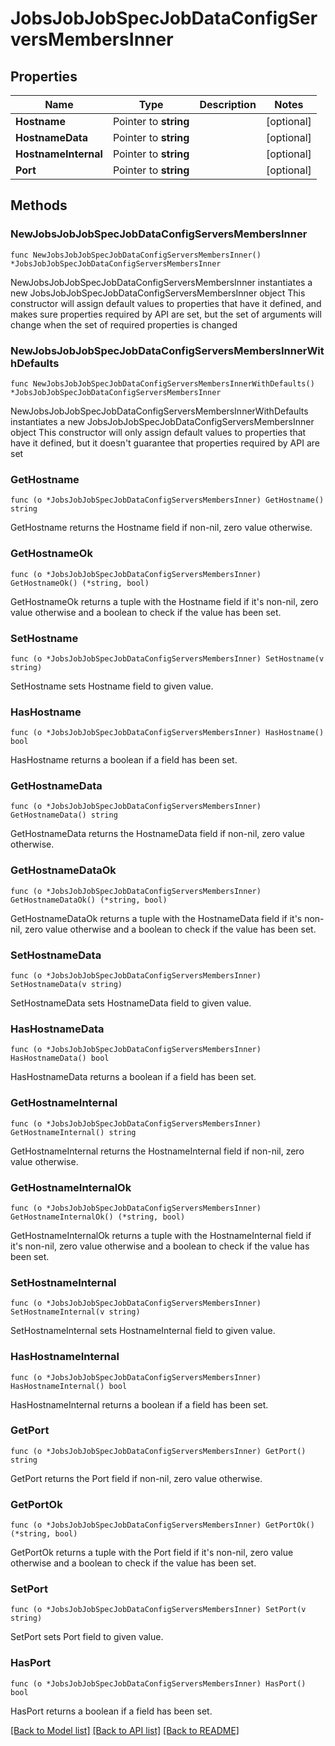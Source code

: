 # JobsJobJobSpecJobDataConfigServersMembersInner

## Properties

Name | Type | Description | Notes
------------ | ------------- | ------------- | -------------
**Hostname** | Pointer to **string** |  | [optional] 
**HostnameData** | Pointer to **string** |  | [optional] 
**HostnameInternal** | Pointer to **string** |  | [optional] 
**Port** | Pointer to **string** |  | [optional] 

## Methods

### NewJobsJobJobSpecJobDataConfigServersMembersInner

`func NewJobsJobJobSpecJobDataConfigServersMembersInner() *JobsJobJobSpecJobDataConfigServersMembersInner`

NewJobsJobJobSpecJobDataConfigServersMembersInner instantiates a new JobsJobJobSpecJobDataConfigServersMembersInner object
This constructor will assign default values to properties that have it defined,
and makes sure properties required by API are set, but the set of arguments
will change when the set of required properties is changed

### NewJobsJobJobSpecJobDataConfigServersMembersInnerWithDefaults

`func NewJobsJobJobSpecJobDataConfigServersMembersInnerWithDefaults() *JobsJobJobSpecJobDataConfigServersMembersInner`

NewJobsJobJobSpecJobDataConfigServersMembersInnerWithDefaults instantiates a new JobsJobJobSpecJobDataConfigServersMembersInner object
This constructor will only assign default values to properties that have it defined,
but it doesn't guarantee that properties required by API are set

### GetHostname

`func (o *JobsJobJobSpecJobDataConfigServersMembersInner) GetHostname() string`

GetHostname returns the Hostname field if non-nil, zero value otherwise.

### GetHostnameOk

`func (o *JobsJobJobSpecJobDataConfigServersMembersInner) GetHostnameOk() (*string, bool)`

GetHostnameOk returns a tuple with the Hostname field if it's non-nil, zero value otherwise
and a boolean to check if the value has been set.

### SetHostname

`func (o *JobsJobJobSpecJobDataConfigServersMembersInner) SetHostname(v string)`

SetHostname sets Hostname field to given value.

### HasHostname

`func (o *JobsJobJobSpecJobDataConfigServersMembersInner) HasHostname() bool`

HasHostname returns a boolean if a field has been set.

### GetHostnameData

`func (o *JobsJobJobSpecJobDataConfigServersMembersInner) GetHostnameData() string`

GetHostnameData returns the HostnameData field if non-nil, zero value otherwise.

### GetHostnameDataOk

`func (o *JobsJobJobSpecJobDataConfigServersMembersInner) GetHostnameDataOk() (*string, bool)`

GetHostnameDataOk returns a tuple with the HostnameData field if it's non-nil, zero value otherwise
and a boolean to check if the value has been set.

### SetHostnameData

`func (o *JobsJobJobSpecJobDataConfigServersMembersInner) SetHostnameData(v string)`

SetHostnameData sets HostnameData field to given value.

### HasHostnameData

`func (o *JobsJobJobSpecJobDataConfigServersMembersInner) HasHostnameData() bool`

HasHostnameData returns a boolean if a field has been set.

### GetHostnameInternal

`func (o *JobsJobJobSpecJobDataConfigServersMembersInner) GetHostnameInternal() string`

GetHostnameInternal returns the HostnameInternal field if non-nil, zero value otherwise.

### GetHostnameInternalOk

`func (o *JobsJobJobSpecJobDataConfigServersMembersInner) GetHostnameInternalOk() (*string, bool)`

GetHostnameInternalOk returns a tuple with the HostnameInternal field if it's non-nil, zero value otherwise
and a boolean to check if the value has been set.

### SetHostnameInternal

`func (o *JobsJobJobSpecJobDataConfigServersMembersInner) SetHostnameInternal(v string)`

SetHostnameInternal sets HostnameInternal field to given value.

### HasHostnameInternal

`func (o *JobsJobJobSpecJobDataConfigServersMembersInner) HasHostnameInternal() bool`

HasHostnameInternal returns a boolean if a field has been set.

### GetPort

`func (o *JobsJobJobSpecJobDataConfigServersMembersInner) GetPort() string`

GetPort returns the Port field if non-nil, zero value otherwise.

### GetPortOk

`func (o *JobsJobJobSpecJobDataConfigServersMembersInner) GetPortOk() (*string, bool)`

GetPortOk returns a tuple with the Port field if it's non-nil, zero value otherwise
and a boolean to check if the value has been set.

### SetPort

`func (o *JobsJobJobSpecJobDataConfigServersMembersInner) SetPort(v string)`

SetPort sets Port field to given value.

### HasPort

`func (o *JobsJobJobSpecJobDataConfigServersMembersInner) HasPort() bool`

HasPort returns a boolean if a field has been set.


[[Back to Model list]](../README.md#documentation-for-models) [[Back to API list]](../README.md#documentation-for-api-endpoints) [[Back to README]](../README.md)


